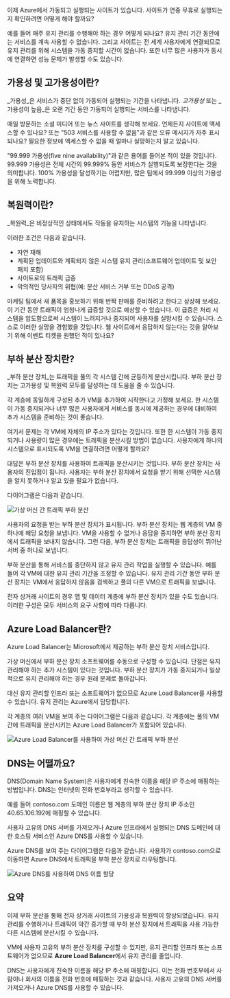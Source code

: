 이제 Azure에서 가동되고 실행되는 사이트가 있습니다. 사이트가 연중 무휴로 실행되는지 확인하려면 어떻게 해야 할까요?

예를 들어 매주 유지 관리를 수행해야 하는 경우 어떻게 되나요? 유지 관리 기간 동안에는 서비스를 계속 사용할 수 없습니다. 그리고 사이트는 전 세계 사용자에게 연결되므로 유지 관리를 위해 시스템을 가동 중지할 시간이 없습니다. 또한 너무 많은 사용자가 동시에 연결하면 성능 문제가 발생할 수도 있습니다.

## <a name="what-are-availability-and-high-availability"></a>가용성 및 고가용성이란?

_가용성_은 서비스가 중단 없이 가동되어 실행되는 기간을 나타냅니다. _고가용성_ 또는 _가용성이 높음_은 오랜 기간 동안 가동되어 실행되는 서비스를 나타냅니다.

매일 방문하는 소셜 미디어 또는 뉴스 사이트를 생각해 보세요. 언제든지 사이트에 액세스할 수 있나요? 또는 "503 서비스를 사용할 수 없음"과 같은 오류 메시지가 자주 표시되나요? 필요한 정보에 액세스할 수 없을 때 얼마나 실망하는지 알고 있습니다.

"99.999 가용성(five nine availability)"과 같은 용어를 들어본 적이 있을 것입니다. 99.999 가용성은 전체 시간의 99.999% 동안 서비스가 실행되도록 보장한다는 것을 의미합니다. 100% 가용성을 달성하기는 어렵지만, 많은 팀에서 99.999 이상의 가용성을 위해 노력합니다.

## <a name="what-is-resiliency"></a>복원력이란?

_복원력_은 비정상적인 상태에서도 작동을 유지하는 시스템의 기능을 나타냅니다.

이러한 조건은 다음과 같습니다.

- 자연 재해
- 계획된 업데이트와 계획되지 않은 시스템 유지 관리(소프트웨어 업데이트 및 보안 패치 포함)
- 사이트로의 트래픽 급증
- 악의적인 당사자의 위협(예: 분산 서비스 거부 또는 DDoS 공격)

마케팅 팀에서 새 품목을 홍보하기 위해 반짝 판매를 준비하려고 한다고 상상해 보세요. 이 기간 동안 트래픽이 엄청나게 급증할 것으로 예상할 수 있습니다. 이 급증은 처리 시스템을 압도함으로써 시스템이 느려지거나 중지되어 사용자를 실망시킬 수 있습니다. 스스로 이러한 실망을 경험했을 것입니다. 웹 사이트에서 응답하지 않는다는 것을 알아보기 위해 이벤트 티켓을 원했던 적이 있나요?

## <a name="what-is-a-load-balancer"></a>부하 분산 장치란?

_부하 분산 장치_는 트래픽을 풀의 각 시스템 간에 균등하게 분산시킵니다. 부하 분산 장치는 고가용성 및 복원력 모두를 달성하는 데 도움을 줄 수 있습니다.

각 계층에 동일하게 구성된 추가 VM을 추가하여 시작한다고 가정해 보세요. 한 시스템이 가동 중지되거나 너무 많은 사용자에게 서비스를 동시에 제공하는 경우에 대비하여 추가 시스템을 준비하는 것이 좋습니다.

여기서 문제는 각 VM에 자체의 IP 주소가 있다는 것입니다. 또한 한 시스템이 가동 중지되거나 사용량이 많은 경우에는 트래픽을 분산시킬 방법이 없습니다. 사용자에게 하나의 시스템으로 표시되도록 VM을 연결하려면 어떻게 할까요?

대답은 부하 분산 장치를 사용하여 트래픽을 분산시키는 것입니다. 부하 분산 장치는 사용자의 진입점이 됩니다. 사용자는 부하 분산 장치에서 요청을 받기 위해 선택한 시스템을 알지 못하거나 알고 있을 필요가 없습니다.

다이어그램은 다음과 같습니다.

![가상 머신 간 트래픽 부하 분산](../media-draft/load-balancer.png)

사용자의 요청을 받는 부하 분산 장치가 표시됩니다. 부하 분산 장치는 웹 계층의 VM 중 하나에 해당 요청을 보냅니다. VM을 사용할 수 없거나 응답을 중지하면 부하 분산 장치에서 트래픽을 보내지 않습니다. 그런 다음, 부하 분산 장치는 트래픽을 응답성이 뛰어난 서버 중 하나로 보냅니다.

부하 분산을 통해 서비스를 중단하지 않고 유지 관리 작업을 실행할 수 있습니다. 예를 들어 각 VM에 대한 유지 관리 기간을 조정할 수 있습니다. 유지 관리 기간 동안 부하 분산 장치는 VM에서 응답하지 않음을 검색하고 풀의 다른 VM으로 트래픽을 보냅니다.

전자 상거래 사이트의 경우 앱 및 데이터 계층에 부하 분산 장치가 있을 수도 있습니다. 이러한 구성은 모두 서비스의 요구 사항에 따라 다릅니다.

## <a name="what-is-azure-load-balancer"></a>Azure Load Balancer란?

Azure Load Balancer는 Microsoft에서 제공하는 부하 분산 장치 서비스입니다.

가상 머신에서 부하 분산 장치 소프트웨어를 수동으로 구성할 수 있습니다. 단점은 유지 관리해야 하는 추가 시스템이 있다는 것입니다. 부하 분산 장치가 가동 중지되거나 일상적으로 유지 관리해야 하는 경우 원래 문제로 돌아갑니다.

대신 유지 관리할 인프라 또는 소프트웨어가 없으므로 Azure Load Balancer를 사용할 수 있습니다. 유지 관리는 Azure에서 담당합니다.

각 계층의 여러 VM을 보여 주는 다이어그램은 다음과 같습니다. 각 계층에는 풀의 VM 간에 트래픽을 분산시키는 Azure Load Balancer가 포함되어 있습니다.

![Azure Load Balancer를 사용하여 가상 머신 간 트래픽 부하 분산](../media-draft/azure-load-balancer.png)

## <a name="what-about-dns"></a>DNS는 어떨까요?

DNS(Domain Name System)은 사용자에게 친숙한 이름을 해당 IP 주소에 매핑하는 방법입니다. DNS는 인터넷의 전화 번호부라고 생각할 수 있습니다.

예를 들어 contoso.com 도메인 이름은 웹 계층의 부하 분산 장치 IP 주소인 40.65.106.192에 매핑할 수 있습니다.

사용자 고유의 DNS 서버를 가져오거나 Azure 인프라에서 실행되는 DNS 도메인에 대한 호스팅 서비스인 Azure DNS를 사용할 수 있습니다.

Azure DNS를 보여 주는 다이어그램은 다음과 같습니다. 사용자가 contoso.com으로 이동하면 Azure DNS에서 트래픽을 부하 분산 장치로 라우팅합니다.

![Azure DNS를 사용하여 DNS 이름 할당](../media-draft/dns.png)

## <a name="summary"></a>요약

이제 부하 분산을 통해 전자 상거래 사이트의 가용성과 복원력이 향상되었습니다. 유지 관리를 수행하거나 트래픽이 약간 증가할 때 부하 분산 장치에서 트래픽을 사용 가능한 다른 시스템에 분산시킬 수 있습니다.

VM에 사용자 고유의 부하 분산 장치를 구성할 수 있지만, 유지 관리할 인프라 또는 소프트웨어가 없으므로 **Azure Load Balancer**에서 유지 관리를 줄입니다.

DNS는 사용자에게 친숙한 이름을 해당 IP 주소에 매핑합니다. 이는 전화 번호부에서 사람이나 회사의 이름을 전화 번호에 매핑하는 것과 같습니다. 사용자 고유의 DNS 서버를 가져오거나 Azure DNS를 사용할 수 있습니다.
